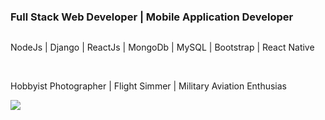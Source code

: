 ### Full Stack Web Developer | Mobile Application Developer ###

<div style="display: flex; align-items: center;">

NodeJs | Django | ReactJs | MongoDb | MySQL | Bootstrap | React Native

</div>

<br> Hobbyist Photographer | Flight Simmer | Military Aviation Enthusias <br>

![](https://komarev.com/ghpvc/?username=2kwattz)
